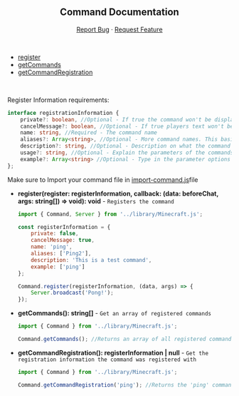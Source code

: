 <br />
<h2 align="center">Command Documentation</h2>
<p align="center">
    <a href="https://github.com/notbeer/MCBE-GameTest-FrameWork/issues">Report Bug</a>
    ·
    <a href="https://github.com/notbeer/MCBE-GameTest-FrameWork/issues">Request Feature</a>
</p>
<br />
<ul>
    <li><a href="#register">register</a></li>
    <li><a href="#getCommands">getCommands</a></li>
    <li><a href="#getCommandRegistration">getCommandRegistration</a></li>
</ul>

<br />
<p>Register Information requirements:</p>

```typescript
interface registrationInformation {
    private?: boolean, //Optional - If true the command won't be displayed upon "help" command execution
    cancelMessage?: boolean, //Optional - If true players text won't be sent in chat when they execute the command
    name: string, //Required - The command name
    aliases?: Array<string>, //Optional - More command names. This basically gives you the ability to execute the same command under multiple names
    description?: string, //Optional - Description on what the command does
    usage?: string, //Optional - Explain the parameters of the commands if there are any
    example?: Array<string> //Optional - Type in the parameter options of the commands if there are any
};
```

<p>Make sure to Import your command file in <a href="https://github.com/notbeer/Framework-Wrapper/blob/main/scripts/minecraft/commands/import-command.js">import-command.js</a>file</p>
<div id="register">

- **register(register: registerInformation, callback: (data: beforeChat, args: string[]) => void): void** - `Registers the command`
    ```javascript
    import { Command, Server } from '../library/Minecraft.js';
    
    const registerInformation = {
        private: false,
        cancelMessage: true,
        name: 'ping',
        aliases: ['Ping2'],
        description: 'This is a test command',
        example: ['ping']
    };

    Command.register(registerInformation, (data, args) => {
        Server.broadcast('Pong!');
    });
    ```
</div>

<div id="getCommands">

- **getCommands(): string[]** - `Get an array of registered commands`
    ```javascript
    import { Command } from '../library/Minecraft.js';
    
    Command.getCommands(); //Returns an array of all registered commands
    ```
</div>

<div id="getCommandRegistration">

- **getCommandRegistration(): registerInformation | null** - `Get the registration information the command was registered with`
    ```javascript
    import { Command } from '../library/Minecraft.js';
    
    Command.getCommandRegistration('ping'); //Returns the 'ping' commands registration information
    ```
</div>
